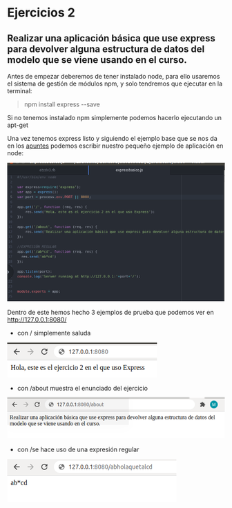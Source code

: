 # Ejercicios 2

## Realizar una aplicación básica que use express para devolver alguna estructura de datos del modelo que se viene usando en el curso.


Antes de empezar deberemos de tener instalado node, para ello usaremos el sistema de gestión de módulos npm, y solo tendremos que ejecutar en la terminal:

>npm install express --save

Si no tenemos instalado npm simplemente podemos hacerlo ejecutando un apt-get

Una vez tenemos express listo y siguiendo el ejemplo base que se nos da en los [apuntes](http://jj.github.io/IV/documentos/temas/Microservicios) podemos escribir nuestro pequeño ejemplo de aplicación en node:

![expressbasico](https://github.com/mariasanzs/EjerciciosIV/blob/master/img/expressbasico.png)

Dentro de este hemos hecho 3 ejemplos de prueba que podemos ver en http://127.0.0.1:8080/ 

* con / simplemente saluda

![expressejemplo1](https://github.com/mariasanzs/EjerciciosIV/blob/master/img/expressejemplo1.png)

* con /about muestra el enunciado del ejercicio

![expressejemlo2](https://github.com/mariasanzs/EjerciciosIV/blob/master/img/expressejemplo2.png)

* con /se hace uso de una expresión regular

![expressejemplo3](https://github.com/mariasanzs/EjerciciosIV/blob/master/img/expressejemplo3.png)
